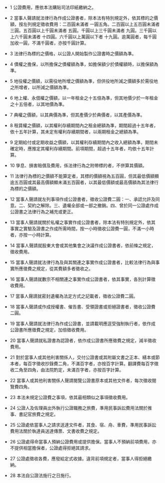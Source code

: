 * 1 公證費用，應依本法購貼司法印紙繳納之。

* 2 當事人聲請就法律行為作成公證書者，除本法有特別規定外，依其標的之價額，按左列規定徵收費用：二百圓未滿者            一圓五角。二百圓以上五百圓未滿者       三圓。五百圓以上千圓未滿者        五圓。千圓以上三千圓未滿者        九圓。三千圓以上六千圓未滿者       十四圓。六千圓以上萬圓以下者        十九圓。逾萬圓者，每千圓加收一圓，不滿千圓者，亦按千圓計算。

* 3 法律行為標的之價格，以公證人開始製作公證書時之價額為準。

* 4 債權之擔保，以所擔保之債權額為準，如擔保額少於債權額時，以擔保額為準。

* 5 地役權之價額，以需役地所增之價額為準，但供役地所減之價額多於需役地之所增者，以所減之價額為準。

* 6 地上權、永佃權之價額，以一年租金之十五倍為準，但其地價少於一年租金之十五倍者，以其地價為準。

* 7 典權之價額，以其典價為準，但其產價少於典價者，以其產價為準。

* 8 租賃權之價額，以其權利存續期間內之租金總額為準，期間超過十五年者，依十五年計算，其未定有權利存續期間者，以兩期租金之總額為準。

* 9 定期給付或定期收益之價額，以其權利存續期間內之收入總額為準，期間未確定時，應推定其權利存續期間。前項期間，超過十五年者，均依十五年計算。

* 10 孳息、損害賠償及費用，係法律行為之附帶標的者，不併算其價額。

* 11 法律行為標的之價額不能算定者，其標的價額視為五百圓，但其最低價額顯逾五百圓或其最高價額顯未滿五百圓者，以其最低價額或最高價額為其法律行為標的之價額。

* 12 當事人聲請就左列事項作成公證書者，徵收公證費二圓：一、承認允許及同意。二、契約之解除。三、遺囑全部或一部之撤銷。四、曾於同一公證處作成公證書之法律行為之補充或更正。

* 13 當事人聲請就關於私權之事實作成公證書者，除本法有特別規定外，依其事實之實驗及證書之作成所需時間，按一小時徵收公證費一圓，不滿一小時者，亦按一小時計算。

* 14 當事人聲請就股東大會或其他集會之決議作成公證書者，依前條之規定，徵收費用。

* 15 當事人聲請就法律行為及與其關連之事實作成公證書者，比較法律行為與事實所應徵費之規定，從其費額多者徵收之。

* 16 當事人聲請就數宗不相關連之事實作成公證書者，依其事實，各別計算徵收費用。

* 17 當事人聲請就密封遺囑為法定方式之記載者，徵收公證費二圓。

* 18 當事人聲請或作成授權書、催告書、受領證書或拒絕證書者，徵收公證費二圓。

* 19 當事人聲請就法律行為作成公證書，並請載明應逕受強制執行者，依作成公證書所應徵費之規定，加倍徵收費用。

* 20 當事人聲請就私證書為認證者，依作成公證書所應徵費之規定，減半徵收費用。

* 21 對於當事人或其他利害關係人，交付公證書或其附屬文書之正本、繕本或節本者，每百字徵收抄錄費二角，不滿百字者，亦按百字計算。翻譯費每百字徵收二角至四角，由法院酌定，未滿百字者，亦按百字計算。

* 22 當事人或其他利害關係人聲請閱覽公證書原本或其他文件者，每次徵收閱覽費四角。

* 23 本法未規定公證費之事項，依其最相類似之事項徵收費用。

* 24 公證人及佐理員出外執行公證職務之旅費，準用民事訴訟費用法關於推事、書記官旅費之規定。

* 25 公證處依當事人之請求送達文件者，其食、宿、舟、車費，準用民事訴訟費用法關於執達員送達傳票、文書收費之規定。

* 26 公證處得命當事人預納公證費用或提供擔保。當事人不預納前項費用，亦不提供相當擔保者，公證處得拒絕其請求。

* 27 公證處徵收各費，應發給定式收據。違背前項規定者，當事人得拒絕繳納。

* 28 本法自公證法施行之日施行。

